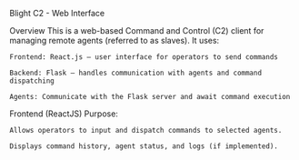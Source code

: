 Blight C2 - Web Interface

Overview
This is a web-based Command and Control (C2) client for managing remote agents (referred to as slaves). It uses:

    Frontend: React.js — user interface for operators to send commands

    Backend: Flask — handles communication with agents and command dispatching

    Agents: Communicate with the Flask server and await command execution

Frontend (ReactJS)
Purpose:

    Allows operators to input and dispatch commands to selected agents.

    Displays command history, agent status, and logs (if implemented).

